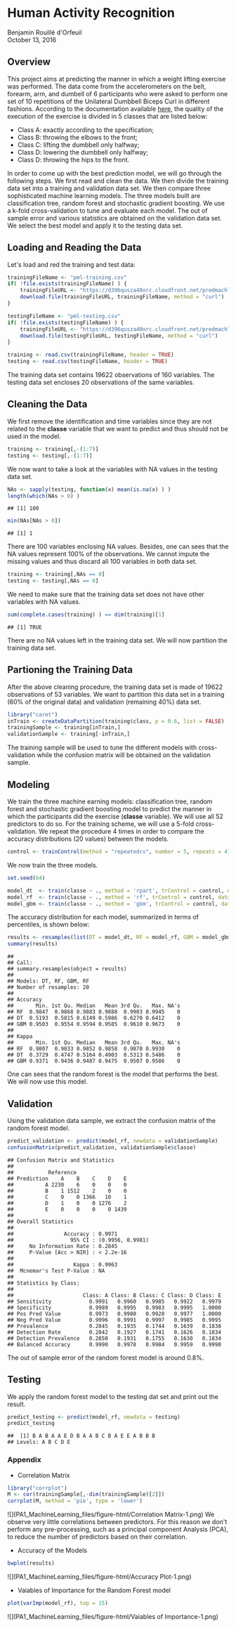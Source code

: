 # Human Activity Recognition
Benjamin Rouillé d'Orfeuil  
October 13, 2016  




## Overview
This project aims at predicting the manner in which a weight lifting exercise was performed. The data come from the accelerometers on the belt, forearm, arm, and dumbell of 6 participants who were asked to perform one set of 10 repetitions of the Unilateral Dumbbell Biceps Curl in different fashions. According to the documentation available [here](http://groupware.les.inf.puc-rio.br/har#ixzz4N0qkUPtC), the quality of the execution of the exercise is divided in 5 classes that are listed below:

* Class A: exactly according to the specification;
* Class B: throwing the elbows to the front;
* Class C: lifting the dumbbell only halfway;
* Class D: lowering the dumbbell only halfway;
* Class D: throwing the hips to the front.

In order to come up with the best prediction model, we will go through the following steps. We first read and clean the data. We then divide the training data set into a training and validation data set. We then compare three sophisticated machine learning models. The three models built are classification tree, random forest and stochastic gradient boosting. We use a k-fold cross-validation to tune and evaluate each model. The out of sample error and various statistics are obtained on the validation data set. We select the best model and apply it to the testing data set.


## Loading and Reading the Data
Let's load and red the training and test data:

```r
trainingFileName <- "pml-training.csv"
if( !file.exists(trainingFileName) ) {
    trainingFileURL <- "https://d396qusza40orc.cloudfront.net/predmachlearn/pml-training.csv"
    download.file(trainingFileURL, trainingFileName, method = "curl")
}

testingFileName <- "pml-testing.csv"
if( !file.exists(testingFileName) ) {
    trainingFileURL <- "https://d396qusza40orc.cloudfront.net/predmachlearn/pml-testing.csv"
    download.file(testingFileURL, testingFileName, method = "curl")
}

training <- read.csv(trainingFileName, header = TRUE)
testing <- read.csv(testingFileName, header = TRUE)
```
The training data set contains 19622 observations of 160 variables. The testing data set encloses 20 observations of the same variables.


## Cleaning the Data
We first remove the identification and time variables since they are not related to the **classe** variable that we want to predict and thus should not be used in the model.

```r
training <- training[,-(1:7)]
testing <- testing[,-(1:7)]
```
We now want to take a look at the variables with NA values in the testing data set.

```r
NAs <- sapply(testing, function(x) mean(is.na(x) ) )
length(which(NAs > 0) ) 
```

```
## [1] 100
```

```r
min(NAs[NAs > 0])
```

```
## [1] 1
```
There are 100 variables enclosing NA values. Besides, one can sees that the NA values represent 100% of the observations. We cannot impute the missing values and thus discard all 100 variables in both data set.

```r
training <- training[,NAs == 0]
testing <- testing[,NAs == 0]
```
We need to make sure that the training data set does not have other variables with NA values.

```r
sum(complete.cases(training) ) == dim(training)[1]
```

```
## [1] TRUE
```
There are no NA values left in the training data set. We will now partition the training data set.


## Partioning the Training Data
After the above cleaning procedure, the training data set is made of 19622 observations of 53 variables. We want to partition this data set in a training (60% of the original data) and validation (remaining 40%) data set.

```r
library("caret")
inTrain <- createDataPartition(training$class, p = 0.6, list = FALSE)
trainingSample <- training[inTrain,]
validationSample <- training[-inTrain,]
```
The training sample will be used to tune the different models with cross-validation while the confusion matrix will be obtained on the validation sample.

## Modeling
We train the three machine earning models: classification tree, random forest and stochastic gradient boosting model to predict the manner in which the participants did the exercise (**classe** variable). We will use all 52 predictors to do so. For the training scheme, we will use a 5-fold cross-validation. We repeat the procedure 4 times in order to compare the accuracy distributions (20 values) between the models.

```r
control <- trainControl(method = "repeatedcv", number = 5, repeats = 4)
```
We now train the three models.

```r
set.seed(64)

model_dt  <- train(classe ~ ., method = 'rpart', trControl = control, data = trainingSample)
model_rf  <- train(classe ~ ., method = 'rf', trControl = control, data = trainingSample, ntree = 200)
model_gbm <- train(classe ~ ., method = 'gbm', trControl = control, data = trainingSample, verbose = FALSE)
```

The accuracy distribution for each model, summarized in terms of percentiles, is shown below:

```r
results <- resamples(list(DT = model_dt, RF = model_rf, GBM = model_gbm, RF = model_rf) )
summary(results)
```

```
## 
## Call:
## summary.resamples(object = results)
## 
## Models: DT, RF, GBM, RF 
## Number of resamples: 20 
## 
## Accuracy 
##       Min. 1st Qu. Median   Mean 3rd Qu.   Max. NA's
## RF  0.9847  0.9868 0.9883 0.9888  0.9903 0.9945    0
## DT  0.5193  0.5815 0.6149 0.5986  0.6270 0.6412    0
## GBM 0.9503  0.9554 0.9594 0.9585  0.9610 0.9673    0
## 
## Kappa 
##       Min. 1st Qu. Median   Mean 3rd Qu.   Max. NA's
## RF  0.9807  0.9833 0.9852 0.9858  0.9878 0.9930    0
## DT  0.3729  0.4747 0.5164 0.4903  0.5313 0.5486    0
## GBM 0.9371  0.9436 0.9487 0.9475  0.9507 0.9586    0
```
One can sees that the random forest is the model that performs the best. We will now use this model.


## Validation
Using the validation data sample, we extract the confusion matrix of the random forest model.

```r
predict_validation <- predict(model_rf, newdata = validationSample)
confusionMatrix(predict_validation, validationSample$classe)
```

```
## Confusion Matrix and Statistics
## 
##           Reference
## Prediction    A    B    C    D    E
##          A 2230    6    0    0    0
##          B    1 1512    2    0    0
##          C    0    0 1366   10    1
##          D    1    0    0 1276    2
##          E    0    0    0    0 1439
## 
## Overall Statistics
##                                           
##                Accuracy : 0.9971          
##                  95% CI : (0.9956, 0.9981)
##     No Information Rate : 0.2845          
##     P-Value [Acc > NIR] : < 2.2e-16       
##                                           
##                   Kappa : 0.9963          
##  Mcnemar's Test P-Value : NA              
## 
## Statistics by Class:
## 
##                      Class: A Class: B Class: C Class: D Class: E
## Sensitivity            0.9991   0.9960   0.9985   0.9922   0.9979
## Specificity            0.9989   0.9995   0.9983   0.9995   1.0000
## Pos Pred Value         0.9973   0.9980   0.9920   0.9977   1.0000
## Neg Pred Value         0.9996   0.9991   0.9997   0.9985   0.9995
## Prevalence             0.2845   0.1935   0.1744   0.1639   0.1838
## Detection Rate         0.2842   0.1927   0.1741   0.1626   0.1834
## Detection Prevalence   0.2850   0.1931   0.1755   0.1630   0.1834
## Balanced Accuracy      0.9990   0.9978   0.9984   0.9959   0.9990
```
The out of sample error of the random forest model is around 0.8%.


## Testing
We apply the random forest model to the testing dat set and print out the result.

```r
predict_testing <- predict(model_rf, newdata = testing)
predict_testing
```

```
##  [1] B A B A A E D B A A B C B A E E A B B B
## Levels: A B C D E
```



### Appendix
* Correlation Matrix

```r
library("corrplot")
M <- cor(trainingSample[,-dim(trainingSample)[2]])
corrplot(M, method = 'pie', type = 'lower')
```

![](PA1_MachineLearning_files/figure-html/Correlation Matrix-1.png)<!-- -->
We observe very little correlations between predictors. For this reason we don't perform any pre-processing, such as a principal component Analysis (PCA), to reduce the number of predictors based on their correlation.

* Accuracy of the Models

```r
bwplot(results)
```

![](PA1_MachineLearning_files/figure-html/Accuracy Plot-1.png)<!-- -->

* Vaiables of Importance for the Random Forest model

```r
plot(varImp(model_rf), top = 15)
```

![](PA1_MachineLearning_files/figure-html/Vaiables of Importance-1.png)<!-- -->
